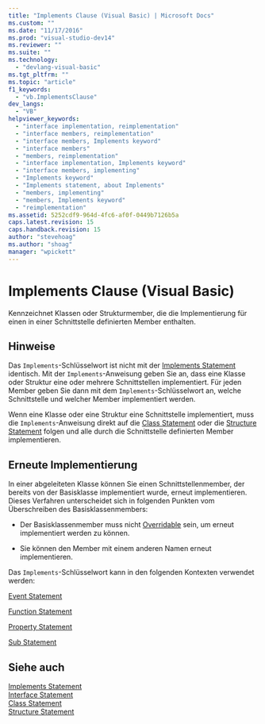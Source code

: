 ```yaml
---
title: "Implements Clause (Visual Basic) | Microsoft Docs"
ms.custom: ""
ms.date: "11/17/2016"
ms.prod: "visual-studio-dev14"
ms.reviewer: ""
ms.suite: ""
ms.technology: 
  - "devlang-visual-basic"
ms.tgt_pltfrm: ""
ms.topic: "article"
f1_keywords: 
  - "vb.ImplementsClause"
dev_langs: 
  - "VB"
helpviewer_keywords: 
  - "interface implementation, reimplementation"
  - "interface members, reimplementation"
  - "interface members, Implements keyword"
  - "interface members"
  - "members, reimplementation"
  - "interface implementation, Implements keyword"
  - "interface members, implementing"
  - "Implements keyword"
  - "Implements statement, about Implements"
  - "members, implementing"
  - "members, Implements keyword"
  - "reimplementation"
ms.assetid: 5252cdf9-964d-4fc6-af0f-0449b7126b5a
caps.latest.revision: 15
caps.handback.revision: 15
author: "stevehoag"
ms.author: "shoag"
manager: "wpickett"
---
```

# Implements Clause (Visual Basic)
Kennzeichnet Klassen oder Strukturmember, die die Implementierung für einen in einer Schnittstelle definierten Member enthalten.  
  
## Hinweise  
 Das `Implements`\-Schlüsselwort ist nicht mit der [Implements Statement](../../../visual-basic/language-reference/statements/implements-statement.md) identisch.  Mit der `Implements`\-Anweisung geben Sie an, dass eine Klasse oder Struktur eine oder mehrere Schnittstellen implementiert. Für jeden Member geben Sie dann mit dem `Implements`\-Schlüsselwort an, welche Schnittstelle und welcher Member implementiert werden.  
  
 Wenn eine Klasse oder eine Struktur eine Schnittstelle implementiert, muss die `Implements`\-Anweisung direkt auf die [Class Statement](../../../visual-basic/language-reference/statements/class-statement.md) oder die [Structure Statement](../../../visual-basic/language-reference/statements/structure-statement.md) folgen und alle durch die Schnittstelle definierten Member implementieren.  
  
## Erneute Implementierung  
 In einer abgeleiteten Klasse können Sie einen Schnittstellenmember, der bereits von der Basisklasse implementiert wurde, erneut implementieren.  Dieses Verfahren unterscheidet sich in folgenden Punkten vom Überschreiben des Basisklassenmembers:  
  
-   Der Basisklassenmember muss nicht [Overridable](../../../visual-basic/language-reference/modifiers/overridable.md) sein, um erneut implementiert werden zu können.  
  
-   Sie können den Member mit einem anderen Namen erneut implementieren.  
  
 Das `Implements`\-Schlüsselwort kann in den folgenden Kontexten verwendet werden:  
  
 [Event Statement](../../../visual-basic/language-reference/statements/event-statement.md)  
  
 [Function Statement](../../../visual-basic/language-reference/statements/function-statement.md)  
  
 [Property Statement](../../../visual-basic/language-reference/statements/property-statement.md)  
  
 [Sub Statement](../../../visual-basic/language-reference/statements/sub-statement.md)  
  
## Siehe auch  
 [Implements Statement](../../../visual-basic/language-reference/statements/implements-statement.md)   
 [Interface Statement](../../../visual-basic/language-reference/statements/interface-statement.md)   
 [Class Statement](../../../visual-basic/language-reference/statements/class-statement.md)   
 [Structure Statement](../../../visual-basic/language-reference/statements/structure-statement.md)